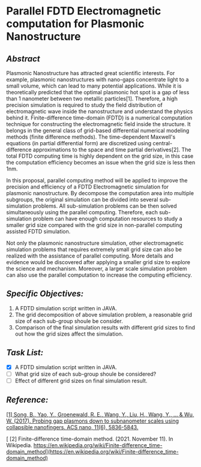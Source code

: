 # Parallel FDTD Electromagnetic computation for Plasmonic Nanostructure

## _Abstract_

Plasmonic Nanostructure has attracted great scientific interests. For example, plasmonic nanostructures with nano-gaps concentrate light to a small volume, which can lead to many potential applications. While it is theoretically predicted that the optimal plasmonic hot spot is a gap of less than 1 nanometer between two metallic particles[1]. Therefore, a high precision simulation is required to study the field distribution of electromagnetic wave inside the nanostructure and understand the physics behind it. Finite-difference time-domain (FDTD) is a numerical computation technique for constructing the electromagnetic field inside the structure. It belongs in the general class of grid-based differential numerical modeling methods (finite difference methods). The time-dependent Maxwell's equations (in partial differential form) are discretized using central-difference approximations to the space and time partial derivatives[2]. The total FDTD computing time is highly dependent on the grid size, in this case the computation efficiency becomes an issue when the grid size is less then 1nm. 

In this proposal, parallel computing method will be applied to improve the precision and efficiency of a FDTD Electromagnetic simulation for plasmonic nanostructure. By decompose the computation area into multiple subgroups, the original simulation can be divided into several sub-simulation problems. All sub-simulation problems can be then solved simultaneously using the parallel computing. Therefore, each sub-simulation problem can have enough computation resources to study a smaller grid size compared with the grid size in non-parallel computing assisted FDTD simulation. 

Not only the plasmonic nanostructure simulation, other electromagnetic simulation problems that requires extremely small grid size can also be realized with the assistance of parallel computing. More details and evidence would be discovered after applying a smaller grid size to explore the science and mechanism. Moreover, a larger scale simulation problem can also use the parallel computation to increase the computing efficiency. 

## _Specific Objectives:_
1. A FDTD simulation script written in JAVA.
2. The grid decomposition of above simulation problem, a reasonable grid size of each sub-group shoule be consider.
3. Comparison of the final simulation results with different grid sizes to find out how the grid sizes affect the simulation.
   
## _Task List:_
  - [x] A FDTD simulation script written in JAVA.
  - [ ] What grid size of each sub-group shoule be considered?
  - [ ] Effect of different grid sizes on final simulation result.

## _Reference:_
[ [1] Song, B., Yao, Y., Groenewald, R. E., Wang, Y., Liu, H., Wang, Y., ... & Wu, W. (2017). Probing gap plasmons down to subnanometer scales using collapsible nanofingers. ACS nano, 11(6), 5836-5843.](https://pubs.acs.org/doi/abs/10.1021/acsnano.7b01468?casa_token=eXaLPlht1-kAAAAA:FSKeIHI9pep0w7YBtLatMtJ-_StfX1_oTa8FuP1PxB-TyxneuH1SDTusQzVIBdC9jCqgN-1g8owrt9PM)

[ [2] Finite-difference time-domain method. (2021. November 11). In Wikipedia. https://en.wikipedia.org/wiki/Finite-difference_time-domain_method](https://en.wikipedia.org/wiki/Finite-difference_time-domain_method)

